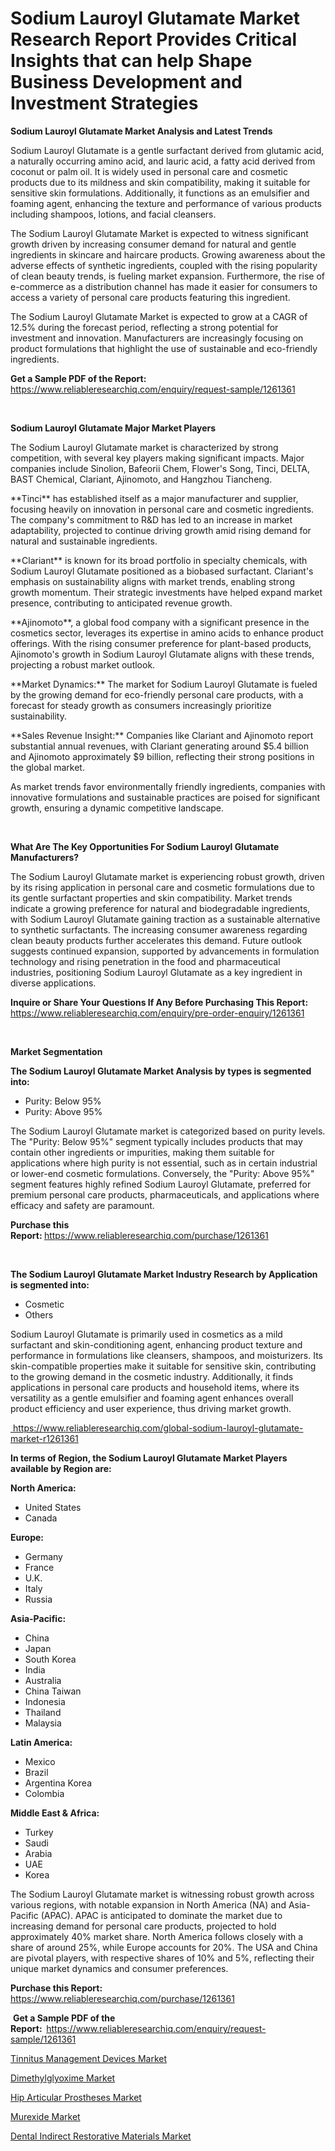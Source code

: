 <p><h1>Sodium Lauroyl Glutamate Market Research Report Provides Critical Insights that can help Shape Business Development and Investment Strategies</h1></p><p><strong>Sodium Lauroyl Glutamate Market Analysis and Latest Trends</strong></p>
<p><p>Sodium Lauroyl Glutamate is a gentle surfactant derived from glutamic acid, a naturally occurring amino acid, and lauric acid, a fatty acid derived from coconut or palm oil. It is widely used in personal care and cosmetic products due to its mildness and skin compatibility, making it suitable for sensitive skin formulations. Additionally, it functions as an emulsifier and foaming agent, enhancing the texture and performance of various products including shampoos, lotions, and facial cleansers.</p><p>The Sodium Lauroyl Glutamate Market is expected to witness significant growth driven by increasing consumer demand for natural and gentle ingredients in skincare and haircare products. Growing awareness about the adverse effects of synthetic ingredients, coupled with the rising popularity of clean beauty trends, is fueling market expansion. Furthermore, the rise of e-commerce as a distribution channel has made it easier for consumers to access a variety of personal care products featuring this ingredient.</p><p>The Sodium Lauroyl Glutamate Market is expected to grow at a CAGR of 12.5% during the forecast period, reflecting a strong potential for investment and innovation. Manufacturers are increasingly focusing on product formulations that highlight the use of sustainable and eco-friendly ingredients.</p></p>
<p><strong>Get a Sample PDF of the Report:&nbsp;</strong> <a href="https://www.reliableresearchiq.com/enquiry/request-sample/1261361?utm_campaign=103&utm_medium=2&utm_source=Github&utm_content=ia&utm_term=09112024&utm_id=sodium-lauroyl-glutamate">https://www.reliableresearchiq.com/enquiry/request-sample/1261361</a></p>
<p>&nbsp;</p>
<p><strong>Sodium Lauroyl Glutamate Major Market Players</strong></p>
<p><p>The Sodium Lauroyl Glutamate market is characterized by strong competition, with several key players making significant impacts. Major companies include Sinolion, Bafeorii Chem, Flower's Song, Tinci, DELTA, BAST Chemical, Clariant, Ajinomoto, and Hangzhou Tiancheng. </p><p>**Tinci** has established itself as a major manufacturer and supplier, focusing heavily on innovation in personal care and cosmetic ingredients. The company's commitment to R&D has led to an increase in market adaptability, projected to continue driving growth amid rising demand for natural and sustainable ingredients.</p><p>**Clariant** is known for its broad portfolio in specialty chemicals, with Sodium Lauroyl Glutamate positioned as a biobased surfactant. Clariant's emphasis on sustainability aligns with market trends, enabling strong growth momentum. Their strategic investments have helped expand market presence, contributing to anticipated revenue growth.</p><p>**Ajinomoto**, a global food company with a significant presence in the cosmetics sector, leverages its expertise in amino acids to enhance product offerings. With the rising consumer preference for plant-based products, Ajinomoto's growth in Sodium Lauroyl Glutamate aligns with these trends, projecting a robust market outlook.</p><p>**Market Dynamics:** The market for Sodium Lauroyl Glutamate is fueled by the growing demand for eco-friendly personal care products, with a forecast for steady growth as consumers increasingly prioritize sustainability. </p><p>**Sales Revenue Insight:** Companies like Clariant and Ajinomoto report substantial annual revenues, with Clariant generating around $5.4 billion and Ajinomoto approximately $9 billion, reflecting their strong positions in the global market.</p><p>As market trends favor environmentally friendly ingredients, companies with innovative formulations and sustainable practices are poised for significant growth, ensuring a dynamic competitive landscape.</p></p>
<p>&nbsp;</p>
<p><strong>What Are The Key Opportunities For Sodium Lauroyl Glutamate Manufacturers?</strong></p>
<p><p>The Sodium Lauroyl Glutamate market is experiencing robust growth, driven by its rising application in personal care and cosmetic formulations due to its gentle surfactant properties and skin compatibility. Market trends indicate a growing preference for natural and biodegradable ingredients, with Sodium Lauroyl Glutamate gaining traction as a sustainable alternative to synthetic surfactants. The increasing consumer awareness regarding clean beauty products further accelerates this demand. Future outlook suggests continued expansion, supported by advancements in formulation technology and rising penetration in the food and pharmaceutical industries, positioning Sodium Lauroyl Glutamate as a key ingredient in diverse applications.</p></p>
<p><strong>Inquire or Share Your Questions If Any Before Purchasing This Report:</strong> <a href="https://www.reliableresearchiq.com/enquiry/pre-order-enquiry/1261361?utm_campaign=103&utm_medium=2&utm_source=Github&utm_content=ia&utm_term=09112024&utm_id=sodium-lauroyl-glutamate">https://www.reliableresearchiq.com/enquiry/pre-order-enquiry/1261361</a></p>
<p>&nbsp;</p>
<p><strong>Market Segmentation</strong></p>
<p><strong>The Sodium Lauroyl Glutamate Market Analysis by types is segmented into:</strong></p>
<p><ul><li>Purity: Below 95%</li><li>Purity: Above 95%</li></ul></p>
<p><p>The Sodium Lauroyl Glutamate market is categorized based on purity levels. The "Purity: Below 95%" segment typically includes products that may contain other ingredients or impurities, making them suitable for applications where high purity is not essential, such as in certain industrial or lower-end cosmetic formulations. Conversely, the "Purity: Above 95%" segment features highly refined Sodium Lauroyl Glutamate, preferred for premium personal care products, pharmaceuticals, and applications where efficacy and safety are paramount.</p></p>
<p><strong>Purchase this Report:&nbsp;</strong><a href="https://www.reliableresearchiq.com/purchase/1261361?utm_campaign=103&utm_medium=2&utm_source=Github&utm_content=ia&utm_term=09112024&utm_id=sodium-lauroyl-glutamate">https://www.reliableresearchiq.com/purchase/1261361</a></p>
<p>&nbsp;</p>
<p><strong>The Sodium Lauroyl Glutamate Market Industry Research by Application is segmented into:</strong></p>
<p><ul><li>Cosmetic</li><li>Others</li></ul></p>
<p><p>Sodium Lauroyl Glutamate is primarily used in cosmetics as a mild surfactant and skin-conditioning agent, enhancing product texture and performance in formulations like cleansers, shampoos, and moisturizers. Its skin-compatible properties make it suitable for sensitive skin, contributing to the growing demand in the cosmetic industry. Additionally, it finds applications in personal care products and household items, where its versatility as a gentle emulsifier and foaming agent enhances overall product efficiency and user experience, thus driving market growth.</p></p>
<p><a href="https://www.reliableresearchiq.com/global-sodium-lauroyl-glutamate-market-r1261361?utm_campaign=103&utm_medium=2&utm_source=Github&utm_content=ia&utm_term=09112024&utm_id=sodium-lauroyl-glutamate">&nbsp;https://www.reliableresearchiq.com/global-sodium-lauroyl-glutamate-market-r1261361</a></p>
<p><strong>In terms of Region, the Sodium Lauroyl Glutamate Market Players available by Region are:</strong></p>
<p>
    <p> <strong> North America: </strong>
        <ul>
            <li>United States</li>
            <li>Canada</li>
        </ul>
        </p> 
    <p> <strong> Europe: </strong>
        <ul>
            <li>Germany</li>
            <li>France</li>
            <li>U.K.</li>
            <li>Italy</li>
            <li>Russia</li>
        </ul>
        </p> 
    <p> <strong> Asia-Pacific: </strong>
        <ul>
            <li>China</li>
            <li>Japan</li>
            <li>South Korea</li>
            <li>India</li>
            <li>Australia</li>
            <li>China Taiwan</li>
            <li>Indonesia</li>
            <li>Thailand</li>
            <li>Malaysia</li>
        </ul>
        </p> 
    <p> <strong> Latin America: </strong>
        <ul>
            <li>Mexico</li>
            <li>Brazil</li>
            <li>Argentina Korea</li>
            <li>Colombia</li>
        </ul>
        </p> 
    <p> <strong> Middle East & Africa: </strong>
        <ul>
            <li>Turkey</li>
            <li>Saudi</li>
            <li>Arabia</li>
            <li>UAE</li>
            <li>Korea</li>
        </ul>
    </p>
    </p>
<p><p>The Sodium Lauroyl Glutamate market is witnessing robust growth across various regions, with notable expansion in North America (NA) and Asia-Pacific (APAC). APAC is anticipated to dominate the market due to increasing demand for personal care products, projected to hold approximately 40% market share. North America follows closely with a share of around 25%, while Europe accounts for 20%. The USA and China are pivotal players, with respective shares of 10% and 5%, reflecting their unique market dynamics and consumer preferences.</p></p>
<p><strong>Purchase this Report: </strong><a href="https://www.reliableresearchiq.com/purchase/1261361?utm_campaign=103&utm_medium=2&utm_source=Github&utm_content=ia&utm_term=09112024&utm_id=sodium-lauroyl-glutamate">https://www.reliableresearchiq.com/purchase/1261361</a></p>
<p>&nbsp;<strong>Get a Sample PDF of the Report:&nbsp;&nbsp;</strong><a href="https://www.reliableresearchiq.com/enquiry/request-sample/1261361?utm_campaign=103&utm_medium=2&utm_source=Github&utm_content=ia&utm_term=09112024&utm_id=sodium-lauroyl-glutamate">https://www.reliableresearchiq.com/enquiry/request-sample/1261361</a></p>
<p><strong></strong></p>
<p><p><a href="https://issuu.com/reportprime-2/docs/tinnitus-management-devices-market-_af2a58fb709936?utm_campaign=103&utm_medium=2&utm_source=Github&utm_content=ia&utm_term=09112024&utm_id=sodium-lauroyl-glutamate">Tinnitus Management Devices Market</a></p><p><a href="https://github.com/diedrer4btm/Market-Research-Report-List-1/blob/main/dimethylglyoxime-market.md?utm_campaign=103&utm_medium=2&utm_source=Github&utm_content=ia&utm_term=09112024&utm_id=sodium-lauroyl-glutamate">Dimethylglyoxime Market</a></p><p><a href="https://issuu.com/reportprime-2/docs/hip-articular-prostheses-market-siz_e8f93bed1ab67b?utm_campaign=103&utm_medium=2&utm_source=Github&utm_content=ia&utm_term=09112024&utm_id=sodium-lauroyl-glutamate">Hip Articular Prostheses Market</a></p><p><a href="https://github.com/brookiqhurne/Market-Research-Report-List-1/blob/main/murexide-market.md?utm_campaign=103&utm_medium=2&utm_source=Github&utm_content=ia&utm_term=09112024&utm_id=sodium-lauroyl-glutamate">Murexide Market</a></p><p><a href="https://issuu.com/reportprime-2/docs/dental-indirect-restorative-materia_bcdc78d710831f?utm_campaign=103&utm_medium=2&utm_source=Github&utm_content=ia&utm_term=09112024&utm_id=sodium-lauroyl-glutamate">Dental Indirect Restorative Materials Market</a></p></p>